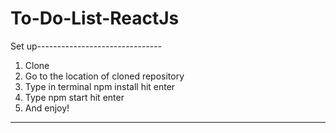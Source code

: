 # To-Do-List-ReactJs
Set up-------------------------------

1. Clone
2. Go to the location of cloned repository
3. Type in terminal npm install hit enter
4. Type npm start hit enter
5. And enjoy!

------------------------------------------
